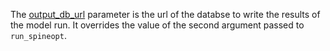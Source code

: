The [output\_db\_url](@ref) parameter is the url of the databse to write the results of the model run.
It overrides the value of the second argument passed to `run_spineopt`.